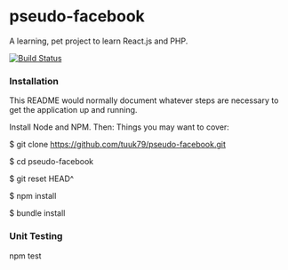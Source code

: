 # pseudo-facebook
A learning, pet project to learn React.js and PHP.

[![Build Status](https://travis-ci.org/tuuk79/pseudo-facebook.svg?branch=master)](https://travis-ci.org/tuuk79/pseudo-facebook)
### Installation
This README would normally document whatever steps are necessary to get the
application up and running.

Install Node and NPM. Then:
Things you may want to cover:

$ git clone https://github.com/tuuk79/pseudo-facebook.git

$ cd pseudo-facebook

$ git reset HEAD^

$ npm install

$ bundle install

### Unit Testing
npm test
